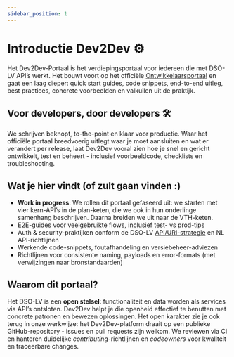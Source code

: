```yaml
---
sidebar_position: 1
---
```


# Introductie Dev2Dev ⚙️

Het Dev2Dev-Portaal is het verdiepingsportaal voor iedereen die met DSO-LV API’s werkt. Het bouwt voort op het officiële [Ontwikkelaarsportaal](https://developer.omgevingswet.overheid.nl/) en gaat een laag dieper: quick start guides, code snippets, end-to-end uitleg, best practices, concrete voorbeelden en valkuilen uit de praktijk.

## Voor developers, door developers 🛠️
We schrijven beknopt, to-the-point en klaar voor productie. Waar het officiële portaal breedvoerig uitlegt waar je moet aansluiten en wat er verandert per release, laat Dev2Dev vooral zien hoe je snel en gericht ontwikkelt, test en beheert - inclusief voorbeeldcode, checklists en troubleshooting.

## Wat je hier vindt (of zult gaan vinden :)
- **Work in progress**: We rollen dit portaal gefaseerd uit: we starten met vier kern-API’s in de plan-keten, die we ook in hun onderlinge samenhang beschrijven. Daarna breiden we uit naar de VTH-keten.
- E2E-guides voor veelgebruikte flows, inclusief test- vs prod-tips
- Auth & security-praktijken conform de DSO-LV [API/URI-strategie](https://iplo.nl/digitaal-stelsel/aansluiten/standaarden/api-en-uri-strategie) en NL API-richtlijnen
- Werkende code-snippets, foutafhandeling en versiebeheer-adviezen
- Richtlijnen voor consistente naming, payloads en error-formats (met verwijzingen naar bronstandaarden)

## Waarom dit portaal? 
Het DSO-LV is een **open stelsel**: functionaliteit en data worden als services via API’s ontsloten. Dev2Dev helpt je die openheid effectief te benutten met concrete patronen en bewezen oplossingen. Het open karakter zie je ook terug in onze werkwijze: het Dev2Dev-platform draait op een publieke GitHub-repository - issues en pull requests zijn welkom. We reviewen via CI en hanteren duidelijke *contributing*-richtlijnen en *codeowners* voor kwaliteit en traceerbare changes.